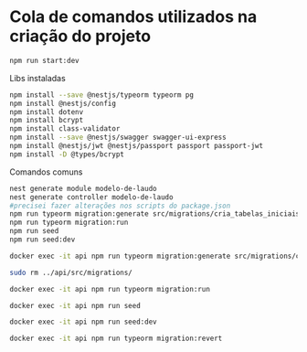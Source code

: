 # Cola de comandos utilizados na criação do projeto

```bash
npm run start:dev
```

Libs instaladas

```bash
npm install --save @nestjs/typeorm typeorm pg
npm install @nestjs/config
npm install dotenv
npm install bcrypt
npm install class-validator
npm install --save @nestjs/swagger swagger-ui-express
npm install @nestjs/jwt @nestjs/passport passport passport-jwt
npm install -D @types/bcrypt
```
Comandos comuns
```bash
nest generate module modelo-de-laudo
nest generate controller modelo-de-laudo
#precisei fazer alterações nos scripts do package.json
npm run typeorm migration:generate src/migrations/cria_tabelas_iniciais
npm run typeorm migration:run
npm run seed
npm run seed:dev
```
```bash
docker exec -it api npm run typeorm migration:generate src/migrations/cria_tabelas_iniciais
```
```bash
sudo rm ../api/src/migrations/
```
```bash
docker exec -it api npm run typeorm migration:run
```
```bash
docker exec -it api npm run seed
```
```bash
docker exec -it api npm run seed:dev
```
```bash
docker exec -it api npm run typeorm migration:revert
```